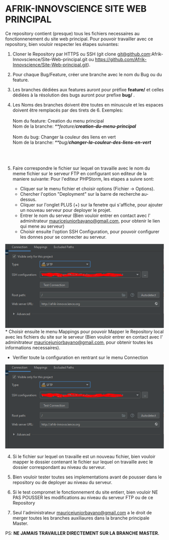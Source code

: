 # AFRIK-INNOVSCIENCE SITE WEB PRINCIPAL

Ce repository contient (presque) tous les fichiers necessaires au fonctionnenement du site web principal.
Pour pouvoir travailler avec ce repository, bien vouloir respecter les étapes suivantes:
1. Cloner le Repository par HTTPS ou SSH (git clone git@github.com:Afrik-Innovscience/Site-Web-principal.git ou https://github.com/Afrik-Innovscience/Site-Web-principal.git).
2. Pour chaque Bug/Feature, créer une branche avec le nom du Bug ou du feature.
3. Les branches dédiées aux features auront pour préfixe **feature/**  et celles dédiées à la résolution des bugs auront pour prefixe  **bug/** .
4. Les Noms des branches doivent être toutes en minuscule et les espaces doivent être remplacés par des tirets de 6. Exemples: <br/><br/>
   Nom du feature: Creation du menu principal <br/> 
   Nom de la branche: _**feature/**creation-du-menu-principal**_  <br/><br/>
   Nom du bug: Changer la couleur des liens en vert <br/>
   Nom de la branche: _**bug/**changer-la-couleur-des-liens-en-vert**_  <br/> <br/><br/><br/>
   
5. Faire correspondre le fichier sur lequel on travaille avec le nom du meme fichier sur le serveur FTP en configurant son editeur de la maniere suivante:
   Pour l'editeur PHPStorm, les etapes a suivre sont:

    * Cliquer sur le menu fichier et choisir options (Fichier -> Options).
    * Chercher l'option "Deployment" sur la barre de recherche au-dessus.
    * Cliquer sur l'onglet PLUS (+) sur la fenetre qui s'affiche, pour ajouter un nouveau serveur pour deployer le projet.
    * Entrer le nom du serveur (Bien vouloir entrer en contact avec l' adminitrateur mauricejuniorbayano@gmail.com, pour obtenir le lien qui mene au serveur)
    * Choisir ensuite l'option SSH Configuration, pour pouvoir configurer les donnes pour se connecter au serveur.

![Config](https://github.com/Afrik-Innovscience/Site-Web-principal/blob/master/images/chech_config.PNG)
    * Choisir ensuite le menu Mappings pour pouvoir Mapper le Repository local avec les fichiers du site sur le serveur (Bien vouloir entrer en contact avec l' adminitrateur mauricejuniorbayano@gmail.com, pour obtenir toutes les informations necessaires).
* Verifier toute la configuration en rentrant sur le menu Connection

![Check config](https://github.com/Afrik-Innovscience/Site-Web-principal/blob/master/images/chech_config.PNG)

4. Si le fichier sur lequel on travaille est un nouveau fichier, bien vouloir mapper le dossier contenant le fichier sur lequel on travaille avec le dossier correspondant au
   niveau du serveur.

5. Bien vouloir tester toutes ses implementations avant de pousser dans le repository ou de deployer au niveau du serveur.
6. Si le test compromet le fonctionnement du site entierr, bien vouloir NE PAS POUSSER les modifications au niveau du serveur FTP ou de ce Repository
7. Seul l'administrateur mauricejuniorbayano@gmail.com a le droit de merger toutes les branches auxiliaures dans la branche principale Master.

PS: **NE JAMAIS TRAVAILLER DIRECTEMENT SUR LA BRANCHE MASTER.**
